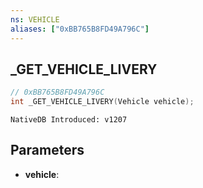 ```yaml
---
ns: VEHICLE
aliases: ["0xBB765B8FD49A796C"]
---
```

## _GET_VEHICLE_LIVERY

```c
// 0xBB765B8FD49A796C
int _GET_VEHICLE_LIVERY(Vehicle vehicle);
```

```
NativeDB Introduced: v1207
```

## Parameters
* **vehicle**:
